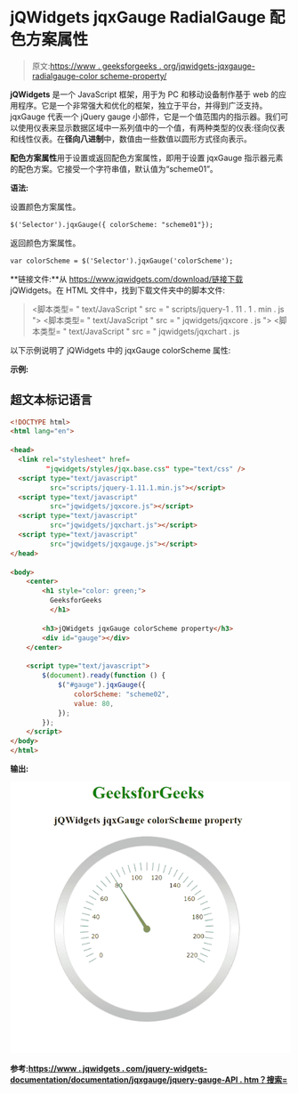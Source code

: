 # jQWidgets jqxGauge RadialGauge 配色方案属性

> 原文:[https://www . geeksforgeeks . org/jqwidgets-jqxgauge-radialgauge-color scheme-property/](https://www.geeksforgeeks.org/jqwidgets-jqxgauge-radialgauge-colorscheme-property/)

**jQWidgets** 是一个 JavaScript 框架，用于为 PC 和移动设备制作基于 web 的应用程序。它是一个非常强大和优化的框架，独立于平台，并得到广泛支持。jqxGauge 代表一个 jQuery gauge 小部件，它是一个值范围内的指示器。我们可以使用仪表来显示数据区域中一系列值中的一个值，有两种类型的仪表:径向仪表和线性仪表。在**径向八进制**中，数值由一些数值以圆形方式径向表示。

**配色方案属性**用于设置或返回配色方案属性，即用于设置 jqxGauge 指示器元素的配色方案。它接受一个字符串值，默认值为“scheme01”。

**语法:**

设置颜色方案属性。

```html
$('Selector').jqxGauge({ colorScheme: "scheme01"});  
```

返回颜色方案属性。

```html
var colorScheme = $('Selector').jqxGauge('colorScheme');
```

**链接文件:**从 https://www.jqwidgets.com/download/链接下载 jQWidgets。在 HTML 文件中，找到下载文件夹中的脚本文件:

> <link rel="”stylesheet”" href="”jqwidgets/styles/jqx.base.css”" type="”text/css”">
> <脚本类型= " text/JavaScript " src = " scripts/jquery-1 . 11 . 1 . min . js "></脚本类型>
> <脚本类型= " text/JavaScript " src = " jqwidgets/jqxcore . js "></脚本类型>
> <脚本类型= " text/JavaScript " src = " jqwidgets/jqxchart . js

以下示例说明了 jQWidgets 中的 jqxGauge colorScheme 属性:

**示例:**

## 超文本标记语言

```html
<!DOCTYPE html>
<html lang="en">

<head>
  <link rel="stylesheet" href=
         "jqwidgets/styles/jqx.base.css" type="text/css" />
  <script type="text/javascript" 
          src="scripts/jquery-1.11.1.min.js"></script>
  <script type="text/javascript" 
          src="jqwidgets/jqxcore.js"></script>
  <script type="text/javascript" 
          src="jqwidgets/jqxchart.js"></script>
  <script type="text/javascript" 
          src="jqwidgets/jqxgauge.js"></script>
</head>

<body>
    <center>
        <h1 style="color: green;">
          GeeksforGeeks
          </h1>

        <h3>jQWidgets jqxGauge colorScheme property</h3>
        <div id="gauge"></div>
    </center>

    <script type="text/javascript">
        $(document).ready(function () {
            $("#gauge").jqxGauge({   
                colorScheme: "scheme02",
                value: 80,
            });
        });
    </script>
</body>
</html>
```

**输出:**

![](img/e35c79d236b720f25b95b07be52771af.png)

**参考:**[**https://www . jqwidgets . com/jquery-widgets-documentation/documentation/jqxgauge/jquery-gauge-API . htm？搜索=**](https://www.jqwidgets.com/jquery-widgets-documentation/documentation/jqxgauge/jquery-gauge-api.htm?search=)